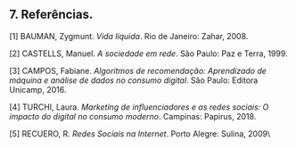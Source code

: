 ## **7\. Referências.**

\[1\] BAUMAN, Zygmunt. *Vida líquida*. Rio de Janeiro: Zahar, 2008\.

\[2\] CASTELLS, Manuel. *A sociedade em rede*. São Paulo: Paz e Terra, 1999\.

\[3\] CAMPOS, Fabiane. *Algoritmos de recomendação: Aprendizado de máquina e análise de dados no consumo digital*. São Paulo: Editora Unicamp, 2016\.

\[4\] TURCHI, Laura. *Marketing de influenciadores e as redes sociais: O impacto do digital no consumo moderno*. Campinas: Papirus, 2018\.

\[5\] RECUERO, R. *Redes Sociais na Internet*. Porto Alegre: Sulina, 2009\
